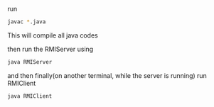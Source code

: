 run

```zsh
javac *.java
```
This will compile all java codes


then run the RMIServer using
```zsh
java RMIServer
```

and then finally(on another terminal, while the server is running) run RMIClient
```zsh
java RMIClient
```
